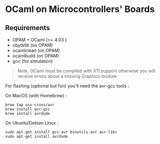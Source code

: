 # OCaml on Microcontrollers' Boards

## Requirements

- OPAM + OCaml (>= 4.03 )
- obytelib (on OPAM)
- ocamlclean (on OPAM)
- ocamlbuild (on OPAM)
- gcc (for simulation)

> Note, OCaml must be compiled with X11 support otherwise you will receive
> errors about a missing Graphics module.

For flashing (optional but fun) you'll need the avr-gcc tools :

On MacOS (with Homebrew) :

```
brew tap osx-cross/avr
brew install avr-gcc
brew install avrdude
```

On Ubuntu/Debian Linux : 

```
sudo apt-get install gcc-avr binutils-avr avr-libc
sudo apt-get install avrdude
```
